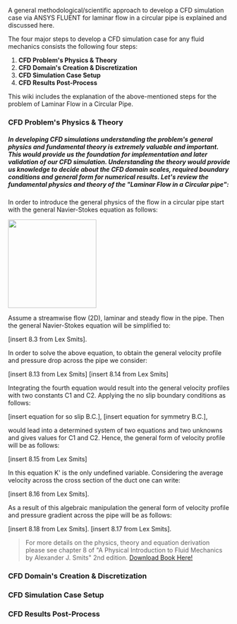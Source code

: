 
A general methodological/scientific approach to develop a CFD simulation case via ANSYS FLUENT for laminar flow in a circular pipe is explained and discussed here.

The four major steps to develop a CFD simulation case for any fluid mechanics consists the following four steps:

1. **CFD Problem's Physics & Theory**
2. **CFD Domain's Creation & Discretization**
3. **CFD Simulation Case Setup**
4. **CFD Results Post-Process**

This wiki includes the explanation of the above-mentioned steps for the problem of Laminar Flow in a Circular Pipe.


### CFD Problem's Physics & Theory

##### In developing CFD simulations understanding the problem's general physics and fundamental theory is extremely valuable and important. This would provide us the foundation for implementation and later validation of our CFD simulation. Understanding the theory would provide us knowledge to decide about the CFD domain scales, required boundary conditions and general form for numerical results. Let's review the fundamental physics and theory of the "Laminar Flow in a Circular pipe":

In order to introduce the general physics of the flow in a circular pipe start with the general Navier-Stokes equation as follows:

<img src="http://faculty.washington.edu/teymourj/sfo-project/lex-smits-8.2.png" width="200">


Assume a streamwise flow (2D), laminar and steady flow in the pipe. Then the general Navier-Stokes equation will be simplified to:

[insert 8.3 from Lex Smits].

In order to solve the above equation, to obtain the general velocity profile and pressure drop across the pipe we consider:

[insert 8.13 from Lex Smits]
[insert 8.14 from Lex Smits]

Integrating the fourth equation would result into the general velocity profiles with two constants C1 and C2. Applying the no slip boundary conditions as follows:

[insert equation for so slip B.C.],
[insert equation for symmetry B.C.],

would lead into a determined system of two equations and two unknowns and gives values for C1 and C2. Hence, the general form of velocity profile will be as follows:

[insert 8.15 from Lex Smits]

In this equation K' is the only undefined variable. Considering the average velocity across the cross section of the duct one can write:

[insert 8.16 from Lex Smits].

As a result of this algebraic manipulation the general form of velocity profile and pressure gradient across the pipe will be as follows:

[insert 8.18 from Lex Smits].
[insert 8.17 from Lex Smits].

> For more details on the physics, theory and equation derivation please see chapter 8 of "A Physical Introduction to Fluid Mechanics by Alexander J. Smits" 2nd edition. [Download Book Here!](http://www.efluids.com/efluids/books/efluids_books.htm)


### CFD Domain's Creation & Discretization
### CFD Simulation Case Setup
### CFD Results Post-Process
